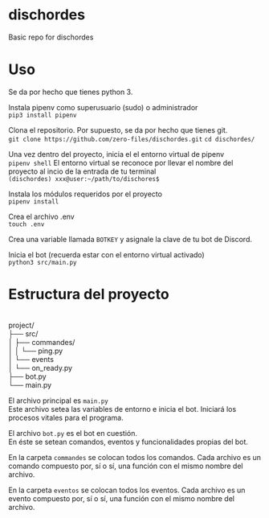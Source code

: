 # dischordes
Basic repo for dischordes

# Uso
Se da por hecho que tienes python 3. </br>

Instala pipenv como superusuario (sudo) o administrador </br>
`pip3 install pipenv`

Clona el repositorio. Por supuesto, se da por hecho que tienes git.  </br>
`git clone https://github.com/zero-files/dischordes.git`
`cd dischordes/`

Una vez dentro del proyecto, inicia el el entorno virtual de pipenv </br>
`pipenv shell`
El entorno virtual se reconoce por llevar el nombre del proyecto al incio de la entrada de tu terminal </br>
`(dischordes) xxx@user:~/path/to/dischores$`

Instala los módulos requeridos por el proyecto  </br>
`pipenv install`

Crea el archivo .env </br>
`touch .env`

Crea una variable llamada `BOTKEY` y asignale la clave de tu bot de Discord.  </br>

Inicia el bot (recuerda estar con el entorno virtual activado) </br>
`python3 src/main.py`
<br>

# Estructura del proyecto 
</br>
project/</br>
├── src/</br>
│   ├── commandes/</br>
│   │   └── ping.py</br>
│   └── events</br>
│       └── on_ready.py</br>
├── bot.py</br>
└── main.py</br>

El archivo principal es `main.py`</br>
Este archivo setea las variables de entorno e inicia el bot. Iniciará los procesos vitales para el programa. 

El archivo `bot.py` es el bot en cuestión. </br>
En éste se setean comandos, eventos y funcionalidades propias del bot. 

En la carpeta `commandes` se colocan todos los comandos. Cada archivo es un comando compuesto por, sí o sí, una función con el mismo nombre del archivo. 

En la carpeta `eventos` se colocan todos los eventos. Cada archivo es un evento compuesto por, sí o sí, una función con el mismo nombre del archivo. 